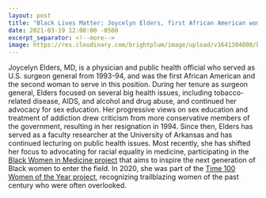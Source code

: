 ```yaml
---
layout: post
title: "Black Lives Matter: Joycelyn Elders, first African American woman surgeon general"
date: 2021-03-19 12:00:00 -0500
excerpt_separator: <!--more-->
image: https://res.cloudinary.com/brightplum/image/upload/v1641304808/blm-stanford-archive/posts/Joycelyn_Elders_official_photo_portrait.jpg
---
```


Joycelyn Elders, MD, is a physician and public health official who served as U.S. surgeon general from 1993-94, and was the first African American and the second woman to serve in this position. During <!--more--> her tenure as surgeon general, Elders focused on several big health issues, including tobacco-related disease, AIDS, and alcohol and drug abuse, and continued her advocacy for sex education. Her progressive views on sex education and treatment of addiction drew criticism from more conservative members of the government, resulting in her resignation in 1994. Since then, Elders has served as a faculty researcher at the University of Arkansas and has continued lecturing on public health issues. Most recently, she has shifted her focus to advocating for racial equality in medicine, participating in the [Black Women in Medicine project][medicine-project] that aims to inspire the next generation of Black women to enter the field. In 2020, she was part of the [Time 100 Women of the Year project][time-100], recognizing trailblazing women of the past century who were often overlooked.

[medicine-project]: http://r20.rs6.net/tn.jsp?f=001zcicSC7anNDCUU5ZuiepLFwerwGzWApPgvz1tYK9VqFD_JMpPICpTLwDZI2ydattUx2-wPnSZ1H1RiKUiESLkxpLmOoPVsz3v7nJcGkkwxgbRONLoQbUsahFke6fpp6ws-Ve57_pUpx2AaW7Dux1ErYiv7ZaUhQWFL19RsXQLVo3EvMG8TjE4yNrf8Tses53&c=dthQthzkzSiwtzgppkOd-x907Lp8AwUFK7PyQ85XpknuW5ZnjyQogg==&ch=nUfZHCyurCURzzW0TDcGBoKz7BiHylTsXYVTm_339OjeXKbxqCdPbA==
[time-100]: http://r20.rs6.net/tn.jsp?f=001zcicSC7anNDCUU5ZuiepLFwerwGzWApPgvz1tYK9VqFD_JMpPICpTLwDZI2ydattU1tNyihlK_oX45G4T_1n9Hkc3QKUhZIREdWvkU_U4nok6EbkkkuYmY_9fuwJZf-uE4BryE9dp6EHGxrGcdpysRtqPZ6OffI4oWvoyyzNreo=&c=dthQthzkzSiwtzgppkOd-x907Lp8AwUFK7PyQ85XpknuW5ZnjyQogg==&ch=nUfZHCyurCURzzW0TDcGBoKz7BiHylTsXYVTm_339OjeXKbxqCdPbA==
